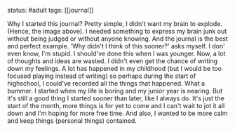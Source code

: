 status: #adult 
tags: [[journal]]

Why I started this journal? Pretty simple, I didn't want my brain to explode. (Hence, the image above). I needed something to express my brain junk out without being judged or without anyone knowing. And the journal is the best and perfect example. 'Why didn't I think of this sooner?' asks myself. I don' even know, I'm stupid. I should've done this when I was younger. Now, a lot of thoughts and ideas are wasted. I didn't even get the chance of writing down my feelings. A lot has happened in my childhood (but I would be too focused playing instead of writing) so perhaps during the start of highschool, I could've recorded all the things that happened. What a bummer. I started when my life is boring and my junior year is nearing. But it's still a good thing I started sooner than later, like I always do. It's just the start of the month, more things is for yet to come and I can't wait to jot it all down and I'm hoping for more free time. And also, I wanted to be more calm and keep things (personal things) contained. 